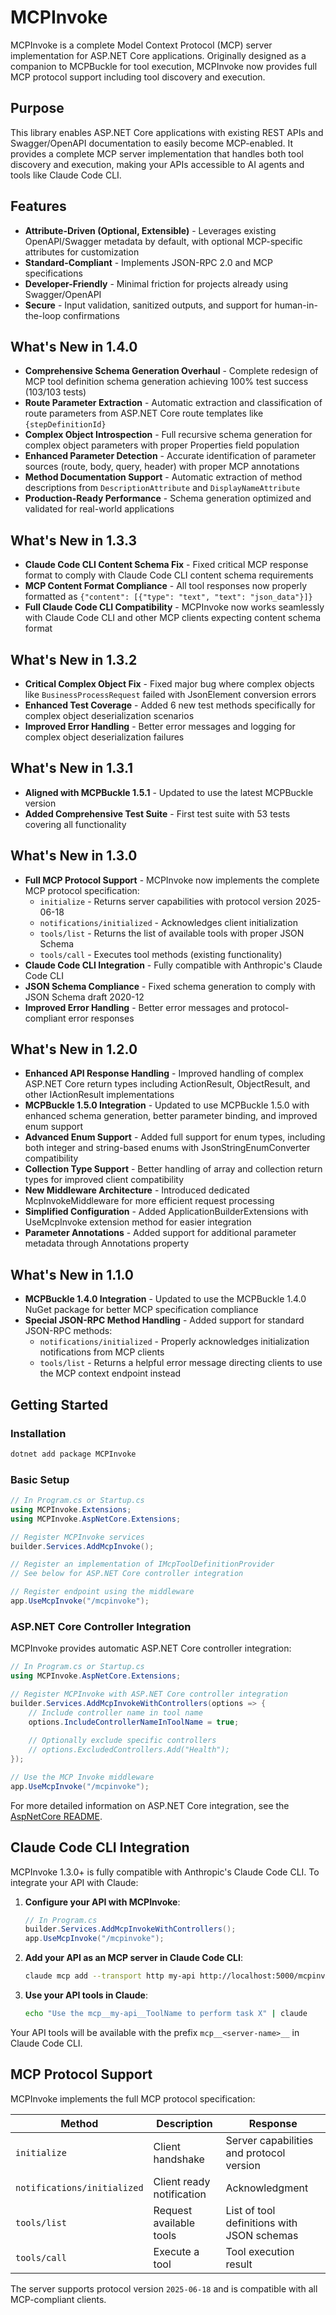 # MCPInvoke

MCPInvoke is a complete Model Context Protocol (MCP) server implementation for ASP.NET Core applications. Originally designed as a companion to MCPBuckle for tool execution, MCPInvoke now provides full MCP protocol support including tool discovery and execution.

## Purpose

This library enables ASP.NET Core applications with existing REST APIs and Swagger/OpenAPI documentation to easily become MCP-enabled. It provides a complete MCP server implementation that handles both tool discovery and execution, making your APIs accessible to AI agents and tools like Claude Code CLI.

## Features

- **Attribute-Driven (Optional, Extensible)** - Leverages existing OpenAPI/Swagger metadata by default, with optional MCP-specific attributes for customization
- **Standard-Compliant** - Implements JSON-RPC 2.0 and MCP specifications
- **Developer-Friendly** - Minimal friction for projects already using Swagger/OpenAPI
- **Secure** - Input validation, sanitized outputs, and support for human-in-the-loop confirmations

## What's New in 1.4.0

- **Comprehensive Schema Generation Overhaul** - Complete redesign of MCP tool definition schema generation achieving 100% test success (103/103 tests)
- **Route Parameter Extraction** - Automatic extraction and classification of route parameters from ASP.NET Core route templates like `{stepDefinitionId}`
- **Complex Object Introspection** - Full recursive schema generation for complex object parameters with proper Properties field population
- **Enhanced Parameter Detection** - Accurate identification of parameter sources (route, body, query, header) with proper MCP annotations
- **Method Documentation Support** - Automatic extraction of method descriptions from `DescriptionAttribute` and `DisplayNameAttribute`
- **Production-Ready Performance** - Schema generation optimized and validated for real-world applications

## What's New in 1.3.3

- **Claude Code CLI Content Schema Fix** - Fixed critical MCP response format to comply with Claude Code CLI content schema requirements
- **MCP Content Format Compliance** - All tool responses now properly formatted as `{"content": [{"type": "text", "text": "json_data"}]}`
- **Full Claude Code CLI Compatibility** - MCPInvoke now works seamlessly with Claude Code CLI and other MCP clients expecting content schema format

## What's New in 1.3.2

- **Critical Complex Object Fix** - Fixed major bug where complex objects like `BusinessProcessRequest` failed with JsonElement conversion errors
- **Enhanced Test Coverage** - Added 6 new test methods specifically for complex object deserialization scenarios
- **Improved Error Handling** - Better error messages and logging for complex object deserialization failures

## What's New in 1.3.1

- **Aligned with MCPBuckle 1.5.1** - Updated to use the latest MCPBuckle version
- **Added Comprehensive Test Suite** - First test suite with 53 tests covering all functionality

## What's New in 1.3.0

- **Full MCP Protocol Support** - MCPInvoke now implements the complete MCP protocol specification:
  - `initialize` - Returns server capabilities with protocol version 2025-06-18
  - `notifications/initialized` - Acknowledges client initialization
  - `tools/list` - Returns the list of available tools with proper JSON Schema
  - `tools/call` - Executes tool methods (existing functionality)
- **Claude Code CLI Integration** - Fully compatible with Anthropic's Claude Code CLI
- **JSON Schema Compliance** - Fixed schema generation to comply with JSON Schema draft 2020-12
- **Improved Error Handling** - Better error messages and protocol-compliant error responses

## What's New in 1.2.0

- **Enhanced API Response Handling** - Improved handling of complex ASP.NET Core return types including ActionResult<T>, ObjectResult, and other IActionResult implementations
- **MCPBuckle 1.5.0 Integration** - Updated to use MCPBuckle 1.5.0 with enhanced schema generation, better parameter binding, and improved enum support
- **Advanced Enum Support** - Added full support for enum types, including both integer and string-based enums with JsonStringEnumConverter compatibility
- **Collection Type Support** - Better handling of array and collection return types for improved client compatibility
- **New Middleware Architecture** - Introduced dedicated McpInvokeMiddleware for more efficient request processing
- **Simplified Configuration** - Added ApplicationBuilderExtensions with UseMcpInvoke extension method for easier integration
- **Parameter Annotations** - Added support for additional parameter metadata through Annotations property

## What's New in 1.1.0

- **MCPBuckle 1.4.0 Integration** - Updated to use the MCPBuckle 1.4.0 NuGet package for better MCP specification compliance
- **Special JSON-RPC Method Handling** - Added support for standard JSON-RPC methods:
  - `notifications/initialized` - Properly acknowledges initialization notifications from MCP clients
  - `tools/list` - Returns a helpful error message directing clients to use the MCP context endpoint instead

## Getting Started

### Installation

```bash
dotnet add package MCPInvoke
```

### Basic Setup

```csharp
// In Program.cs or Startup.cs
using MCPInvoke.Extensions;
using MCPInvoke.AspNetCore.Extensions;

// Register MCPInvoke services
builder.Services.AddMcpInvoke();

// Register an implementation of IMcpToolDefinitionProvider
// See below for ASP.NET Core controller integration

// Register endpoint using the middleware
app.UseMcpInvoke("/mcpinvoke");
```

### ASP.NET Core Controller Integration

MCPInvoke provides automatic ASP.NET Core controller integration:

```csharp
// In Program.cs or Startup.cs
using MCPInvoke.AspNetCore.Extensions;

// Register MCPInvoke with ASP.NET Core controller integration
builder.Services.AddMcpInvokeWithControllers(options => {
    // Include controller name in tool name
    options.IncludeControllerNameInToolName = true;
    
    // Optionally exclude specific controllers
    // options.ExcludedControllers.Add("Health");
});

// Use the MCP Invoke middleware
app.UseMcpInvoke("/mcpinvoke");
```

For more detailed information on ASP.NET Core integration, see the [AspNetCore README](MCPInvoke/AspNetCore/README.md).

## Claude Code CLI Integration

MCPInvoke 1.3.0+ is fully compatible with Anthropic's Claude Code CLI. To integrate your API with Claude:

1. **Configure your API with MCPInvoke**:
   ```csharp
   // In Program.cs
   builder.Services.AddMcpInvokeWithControllers();
   app.UseMcpInvoke("/mcpinvoke");
   ```

2. **Add your API as an MCP server in Claude Code CLI**:
   ```bash
   claude mcp add --transport http my-api http://localhost:5000/mcpinvoke
   ```

3. **Use your API tools in Claude**:
   ```bash
   echo "Use the mcp__my-api__ToolName to perform task X" | claude
   ```

Your API tools will be available with the prefix `mcp__<server-name>__` in Claude Code CLI.

## MCP Protocol Support

MCPInvoke implements the full MCP protocol specification:

| Method | Description | Response |
|--------|-------------|----------|
| `initialize` | Client handshake | Server capabilities and protocol version |
| `notifications/initialized` | Client ready notification | Acknowledgment |
| `tools/list` | Request available tools | List of tool definitions with JSON schemas |
| `tools/call` | Execute a tool | Tool execution result |

The server supports protocol version `2025-06-18` and is compatible with all MCP-compliant clients.
